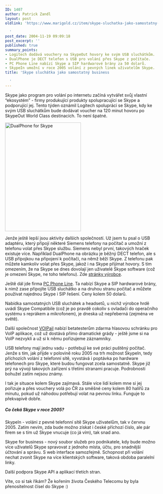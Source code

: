 ```yaml
---
ID: 1407
author: Patrick Zandl
layout: post
oldlink: 'https://www.marigold.cz/item/skype-sluchatka-jako-samostatny-business

  '
post_date: 2004-11-19 09:09:18
post_excerpt: ''
published: true
summary_points:
- Logitech dodává vouchery na SkypeOut hovory ke svým USB sluchátkům.
- DualPhone je DECT telefon s USB pro volání přes Skype z počítače.
- PC Phone Line nabízí Skype a SIP hardwarové brány za 50 dolarů.
- SkypeIn umožní v roce 2005 volání z pevných linek uživatelům Skype.
title: 'Skype sluchátka jako samostatný business

  '
---
```


<p>
Skype jako program pro volání po internetu začíná vytvářet svůj vlastní &#8220;ekosystém&#8221; - firmy produkující produkty spolupracující se Skype a podporující jej. Tento týden oznámil Logitech spolupráci se Skype, kdy ke svým USB sluchátkům bude dodávat voucher na 120 minut hovoru po SkypeOut World Class destinacích. To není špatné. </p>

<div class="rightbox"><img src="/wp-content/uploads/1/20041119-dualphone-skype.jpg" alt="DualPhone for Skype" width="250" height="358" /></div>
<p>
Jenže ještě lepší jsou aktivity dalších společností. Už jsem tu psal o USB adaptéru, který připojí některé Siemens telefony na počítač a umožní z telefonu volat přes Skype službu. Siemens nebyl první, takových hraček existuje více. Například DualPhone na obrázku je běžný DECT telefon, ale s USB přípojkou na připojení k počítači, na němž běží Skype. Z telefonu pak můžete kamkoliv volat přes Skype, jakož i na Skype přijímat hovory. S tím omezením, že na Skype se dnes dovolají jen uživatelé Skype software (což je omezení Skype, ne toho telefonu). Zde <a href="http://fa86dd8e8eff5070c1256f1c0040dee5.dualphone.net/">stránky výrobce</a>.</p>

<p>
Ještě dál jde firma <a href="http://www.pcphoneline.com/skype">PC Phone Line</a>. Ta nabízí Skype a SIP hardwarové brány, k nimž zase připojíte USB sluchátko a na druhou stranu počítač a můžete používat najednou Skype i SIP řešení. Ceny kolem 50 dolarů. </p>

<p>
Nabídka samostatných USB sluchátek a headsetů, u nichž výrobce hrdě uvádí Skype Compatibile (což je po pravdě cokoliv s ovladači do operačního systému s reprákem a mikrofonem), je dneska už nepřeberná (zejména ve světě).</p>

<p>
Další společnost <a href="http://www.voipail.com">VOIPail</a> nabízí betatesterům zdarma hlasovou schránku pro VoIP aplikace, což už dostává přímo dramatické grády - ještě jsme si na VoIP nezvykli a už si k němu pořizujeme záznamníky. </p>

<p>
USB telefony mají jednu vadu - potřebují ke své práci puštěný počítač. Jenže s tím, jak přijde v polovině roku 2005 na trh možnost SkypeIn, tedy příchozích volání z telefonní sítě, vyvstává i poptávka po hardware telefonech pro Skype, které budou fungovat zcela samostatně. Skype již prý na vývoji takových zařízení s třetími stranami pracuje. Podrobnosti bohužel zatím nejsou známy. </p>

<p>
I tak je situace kolem Skype zajímavá. Stále více lidí kolem mne si jej pořizuje a přes vouchery volá po ČR za směšné ceny kolem 80 halířů za minutu, pokud už náhodou potřebují volat na pevnou linku. Funguje to překvapivě dobře.</p>

<h5>Co čeká Skype v roce 2005?</h5>
<p>
SkypeIn - voláni z pevné telefonní sítě Skype uživatelům, tak v červnu 2005. Zatím nevím, zda bude možno získat i české příchozí číslo, ale pár firem se s tím už Skype vnucuje (co já vím), tak snad ano. </p>

<p>
Skype for business - nový soubor služeb pro podnikatele, kdy bude možno více uživatelů Skype spravovat z jednoho místa, účtu, pro snadnější účtování a správu. S web interface samozřejmě. Schopnost při volání nechat zvonit Skype na více klientských software, taková obdoba paralelní linky. </p>

<p>
Další podpora Skype API a aplikací třetích stran. </p>

<p>
Víte, co si tak říkám? Že kořením života Českého Telecomu by byla přenositelnost čísel do Skype :)
</p>